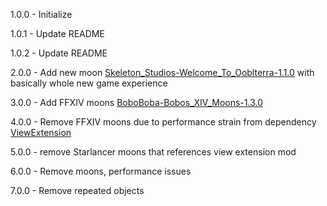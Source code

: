 1.0.0 - Initialize

1.0.1 - Update README

1.0.2 - Update README

2.0.0 - Add new moon [Skeleton_Studios-Welcome_To_Ooblterra-1.1.0](https://thunderstore.io/c/lethal-company/p/Skeleton_Studios/Welcome_To_Ooblterra/) with basically whole new game experience

3.0.0 - Add FFXIV moons [BoboBoba-Bobos_XIV_Moons-1.3.0](https://thunderstore.io/c/lethal-company/p/BoboBoba/Bobos_XIV_Moons/)

4.0.0 - Remove FFXIV moons due to performance strain from dependency [ViewExtension](https://thunderstore.io/c/lethal-company/p/sfDesat/ViewExtension/)

5.0.0 - remove Starlancer moons that references view extension mod

6.0.0 - Remove moons, performance issues

7.0.0 - Remove repeated objects

